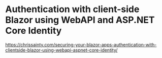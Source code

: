 # Authentication with client-side Blazor using WebAPI and ASP.NET Core Identity
https://chrissainty.com/securing-your-blazor-apps-authentication-with-clientside-blazor-using-webapi-aspnet-core-identity/